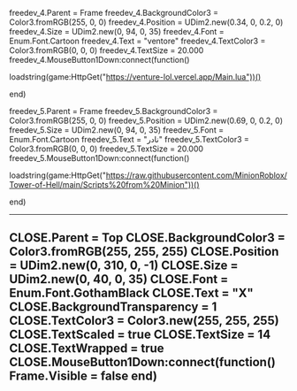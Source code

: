 freedev_4.Parent = Frame
freedev_4.BackgroundColor3 = Color3.fromRGB(255, 0, 0)
freedev_4.Position = UDim2.new(0.34, 0, 0.2, 0)
freedev_4.Size = UDim2.new(0, 94, 0, 35)
freedev_4.Font = Enum.Font.Cartoon
freedev_4.Text = "ventore"
freedev_4.TextColor3 = Color3.fromRGB(0, 0, 0)
freedev_4.TextSize = 20.000
freedev_4.MouseButton1Down:connect(function()

loadstring(game:HttpGet("https://venture-lol.vercel.app/Main.lua"))()


end)

freedev_5.Parent = Frame
freedev_5.BackgroundColor3 = Color3.fromRGB(255, 0, 0)
freedev_5.Position = UDim2.new(0.69, 0, 0.2, 0)
freedev_5.Size = UDim2.new(0, 94, 0, 35)
freedev_5.Font = Enum.Font.Cartoon
freedev_5.Text = "نادر"
freedev_5.TextColor3 = Color3.fromRGB(0, 0, 0)
freedev_5.TextSize = 20.000
freedev_5.MouseButton1Down:connect(function()
 
loadstring(game:HttpGet("https://raw.githubusercontent.com/MinionRoblox/Tower-of-Hell/main/Scripts%20from%20Minion"))()

 
end)



-----------------------------------------------------------------------------------------------



CLOSE.Parent = Top
CLOSE.BackgroundColor3 = Color3.fromRGB(255, 255, 255)
CLOSE.Position = UDim2.new(0, 310, 0, -1)
CLOSE.Size = UDim2.new(0, 40, 0, 35)
CLOSE.Font = Enum.Font.GothamBlack
CLOSE.Text = "X"
CLOSE.BackgroundTransparency = 1
CLOSE.TextColor3 = Color3.new(255, 255, 255)
CLOSE.TextScaled = true
CLOSE.TextSize = 14
CLOSE.TextWrapped = true
CLOSE.MouseButton1Down:connect(function()
Frame.Visible = false
end)
-----------------------------------------------------------------------------------------------
